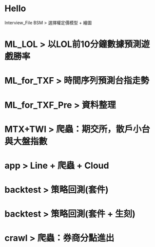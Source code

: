 # Hello
Interview_File
BSM > 選擇權定價模型 + 繪圖
# ML_LOL > 以LOL前10分鐘數據預測遊戲勝率
# ML_for_TXF > 時間序列預測台指走勢
# ML_for_TXF_Pre > 資料整理
# MTX+TWI > 爬蟲：期交所，散戶小台與大盤指數
# app > Line + 爬蟲 + Cloud
# backtest > 策略回測(套件)
# backtest > 策略回測(套件 + 生刻)
# crawl > 爬蟲：券商分點進出
# 
